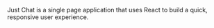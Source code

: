 Just Chat is a single page application that uses React to build a quick, responsive user experience.
